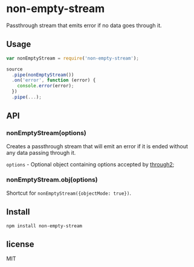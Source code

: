 # non-empty-stream

Passthrough stream that emits error if no data goes through it.

## Usage

```js
var nonEmptyStream = require('non-empty-stream');

source
  .pipe(nonEmptyStream())
  .on('error', function (error) {
    console.error(error);
  })
  .pipe(...);
```

## API

### nonEmptyStream(options)

Creates a passthrough stream that will emit an error if it is ended without any data passing through it.

`options` - Optional object containing options accepted by [through2](https://www.npmjs.com/package/through2);

### nonEmptyStream.obj(options)

Shortcut for `nonEmptyStream({objectMode: true})`.

## Install

`npm install non-empty-stream`

## license

MIT
